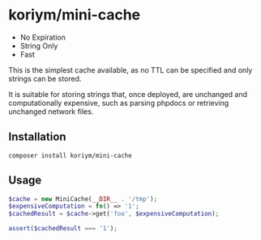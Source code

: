 # koriym/mini-cache

* No Expiration
* String Only
* Fast

This is the simplest cache available, as no TTL can be specified and only strings can be stored.

It is suitable for storing strings that, once deployed, are unchanged and computationally expensive, such as parsing phpdocs or retrieving unchanged network files.

## Installation

    composer install koriym/mini-cache

##  Usage

```php
$cache = new MiniCache(__DIR__ . '/tmp');
$expensiveComputation = fn() => '1';
$cachedResult = $cache->get('foo', $expensiveComputation);

assert($cachedResult === '1');
```
